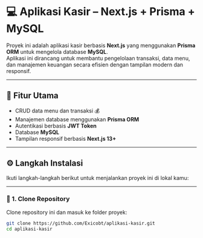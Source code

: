 # 💻 Aplikasi Kasir – Next.js + Prisma + MySQL

Proyek ini adalah aplikasi kasir berbasis **Next.js** yang menggunakan **Prisma ORM** untuk mengelola database **MySQL**.  
Aplikasi ini dirancang untuk membantu pengelolaan transaksi, data menu, dan manajemen keuangan secara efisien dengan tampilan modern dan responsif.

---

## 🚀 Fitur Utama

- CRUD data menu dan transaksi 💰  
- Manajemen database menggunakan **Prisma ORM**  
- Autentikasi berbasis **JWT Token**  
- Database **MySQL**  
- Tampilan responsif berbasis **Next.js 13+**

---

## ⚙️ Langkah Instalasi

Ikuti langkah-langkah berikut untuk menjalankan proyek ini di lokal kamu:

---

### 🧩 1. Clone Repository
Clone repository ini dan masuk ke folder proyek:

```bash
git clone https://github.com/Exicobt/aplikasi-kasir.git
cd aplikasi-kasir
